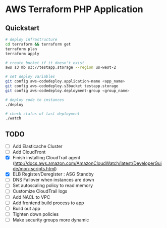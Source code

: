 # AWS Terraform PHP Application

## Quickstart
```sh
# deploy infrastructure
cd terraform && terraform get
terraform plan
terraform apply

# create bucket if it doesn't exist
aws s3 mb s3://testapp.storage --region us-west-2

# set deploy variables
git config aws-codedeploy.application-name <app_name>
git config aws-codedeploy.s3bucket testapp.storage
git config aws-codedeploy.deployment-group <group_name>

# deploy code to instances
./deploy

# check status of last deployment
./watch
```

## TODO

- [ ] Add Elasticache Cluster
- [ ] Add CloudFront
- [X] Finish installing CloudTrail agent (http://docs.aws.amazon.com/AmazonCloudWatch/latest/DeveloperGuide/mon-scripts.html)
- [X] ELB Register/Deregister : ASG Standby
- [ ] DNS Failover when instances are down
- [ ] Set autoscaling policy to read memory
- [ ] Customize CloudTrail logs
- [ ] Add NACL to VPC
- [ ] Add frontend build process to app
- [ ] Build out app
- [ ] Tighten down policies
- [ ] Make security groups more dynamic
